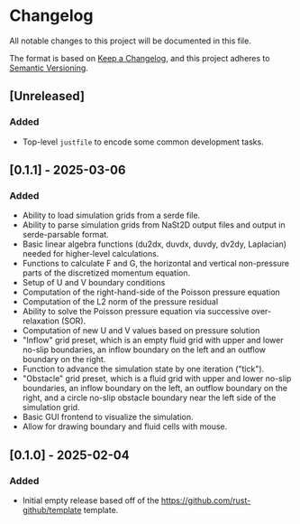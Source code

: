 # Changelog
All notable changes to this project will be documented in this file.

The format is based on [Keep a Changelog](https://keepachangelog.com/en/1.1.0/),
and this project adheres to [Semantic Versioning](https://semver.org/spec/v2.0.0.html).

## [Unreleased]

### Added
- Top-level `justfile` to encode some common development tasks.

## [0.1.1] - 2025-03-06

### Added

- Ability to load simulation grids from a serde file.
- Ability to parse simulation grids from NaSt2D output files and output in
  serde-parsable format.
- Basic linear algebra functions (du2dx, duvdx, duvdy, dv2dy, Laplacian) needed
  for higher-level calculations.
- Functions to calculate F and G, the horizontal and vertical non-pressure parts of the
  discretized momentum equation.
- Setup of U and V boundary conditions
- Computation of the right-hand-side of the Poisson pressure equation
- Computation of the L2 norm of the pressure residual
- Ability to solve the Poisson pressure equation via successive over-relaxation (SOR).
- Computation of new U and V values based on pressure solution
- "Inflow" grid preset, which is an empty fluid grid with upper and lower no-slip
  boundaries, an inflow boundary on the left and an outflow boundary on the right.
- Function to advance the simulation state by one iteration ("tick").
- "Obstacle" grid preset, which is a fluid grid with upper and lower no-slip
  boundaries, an inflow boundary on the left, an outflow boundary on the right, and
  a circle no-slip obstacle boundary near the left side of the simulation grid.
- Basic GUI frontend to visualize the simulation.
- Allow for drawing boundary and fluid cells with mouse.

## [0.1.0] - 2025-02-04

### Added

- Initial empty release based off of the https://github.com/rust-github/template
  template.
